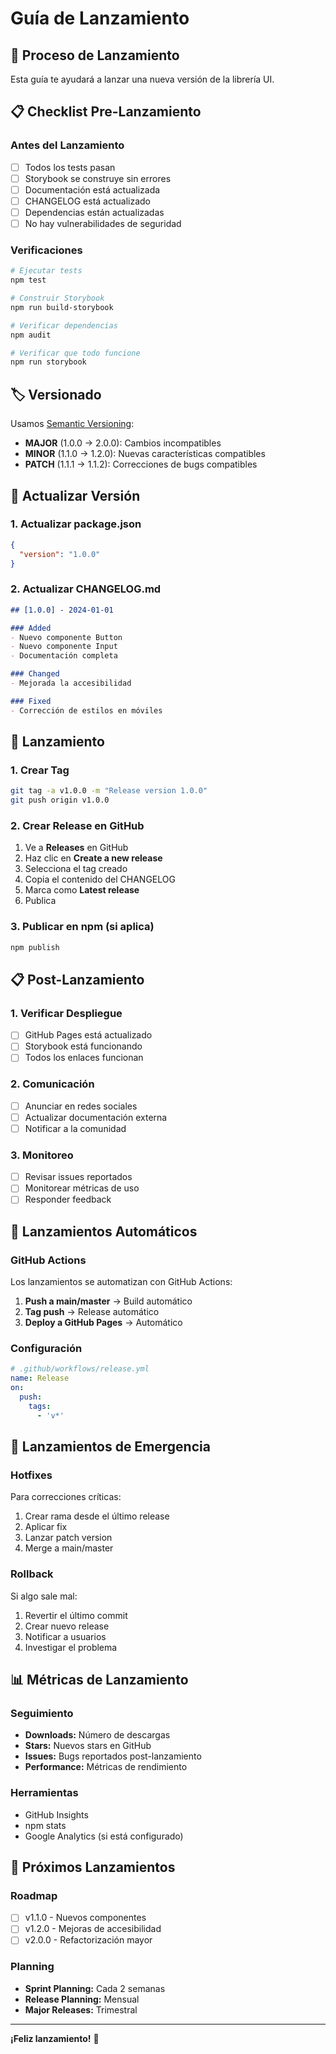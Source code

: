 # Guía de Lanzamiento

## 🚀 Proceso de Lanzamiento

Esta guía te ayudará a lanzar una nueva versión de la librería UI.

## 📋 Checklist Pre-Lanzamiento

### Antes del Lanzamiento

- [ ] Todos los tests pasan
- [ ] Storybook se construye sin errores
- [ ] Documentación está actualizada
- [ ] CHANGELOG está actualizado
- [ ] Dependencias están actualizadas
- [ ] No hay vulnerabilidades de seguridad

### Verificaciones

```bash
# Ejecutar tests
npm test

# Construir Storybook
npm run build-storybook

# Verificar dependencias
npm audit

# Verificar que todo funcione
npm run storybook
```

## 🏷️ Versionado

Usamos [Semantic Versioning](https://semver.org/):

- **MAJOR** (1.0.0 → 2.0.0): Cambios incompatibles
- **MINOR** (1.1.0 → 1.2.0): Nuevas características compatibles
- **PATCH** (1.1.1 → 1.1.2): Correcciones de bugs compatibles

## 📝 Actualizar Versión

### 1. Actualizar package.json

```json
{
  "version": "1.0.0"
}
```

### 2. Actualizar CHANGELOG.md

```markdown
## [1.0.0] - 2024-01-01

### Added
- Nuevo componente Button
- Nuevo componente Input
- Documentación completa

### Changed
- Mejorada la accesibilidad

### Fixed
- Corrección de estilos en móviles
```

## 🚀 Lanzamiento

### 1. Crear Tag

```bash
git tag -a v1.0.0 -m "Release version 1.0.0"
git push origin v1.0.0
```

### 2. Crear Release en GitHub

1. Ve a **Releases** en GitHub
2. Haz clic en **Create a new release**
3. Selecciona el tag creado
4. Copia el contenido del CHANGELOG
5. Marca como **Latest release**
6. Publica

### 3. Publicar en npm (si aplica)

```bash
npm publish
```

## 📋 Post-Lanzamiento

### 1. Verificar Despliegue

- [ ] GitHub Pages está actualizado
- [ ] Storybook está funcionando
- [ ] Todos los enlaces funcionan

### 2. Comunicación

- [ ] Anunciar en redes sociales
- [ ] Actualizar documentación externa
- [ ] Notificar a la comunidad

### 3. Monitoreo

- [ ] Revisar issues reportados
- [ ] Monitorear métricas de uso
- [ ] Responder feedback

## 🔄 Lanzamientos Automáticos

### GitHub Actions

Los lanzamientos se automatizan con GitHub Actions:

1. **Push a main/master** → Build automático
2. **Tag push** → Release automático
3. **Deploy a GitHub Pages** → Automático

### Configuración

```yaml
# .github/workflows/release.yml
name: Release
on:
  push:
    tags:
      - 'v*'
```

## 🚨 Lanzamientos de Emergencia

### Hotfixes

Para correcciones críticas:

1. Crear rama desde el último release
2. Aplicar fix
3. Lanzar patch version
4. Merge a main/master

### Rollback

Si algo sale mal:

1. Revertir el último commit
2. Crear nuevo release
3. Notificar a usuarios
4. Investigar el problema

## 📊 Métricas de Lanzamiento

### Seguimiento

- **Downloads:** Número de descargas
- **Stars:** Nuevos stars en GitHub
- **Issues:** Bugs reportados post-lanzamiento
- **Performance:** Métricas de rendimiento

### Herramientas

- GitHub Insights
- npm stats
- Google Analytics (si está configurado)

## 🎯 Próximos Lanzamientos

### Roadmap

- [ ] v1.1.0 - Nuevos componentes
- [ ] v1.2.0 - Mejoras de accesibilidad
- [ ] v2.0.0 - Refactorización mayor

### Planning

- **Sprint Planning:** Cada 2 semanas
- **Release Planning:** Mensual
- **Major Releases:** Trimestral

---

**¡Feliz lanzamiento!** 🎉
